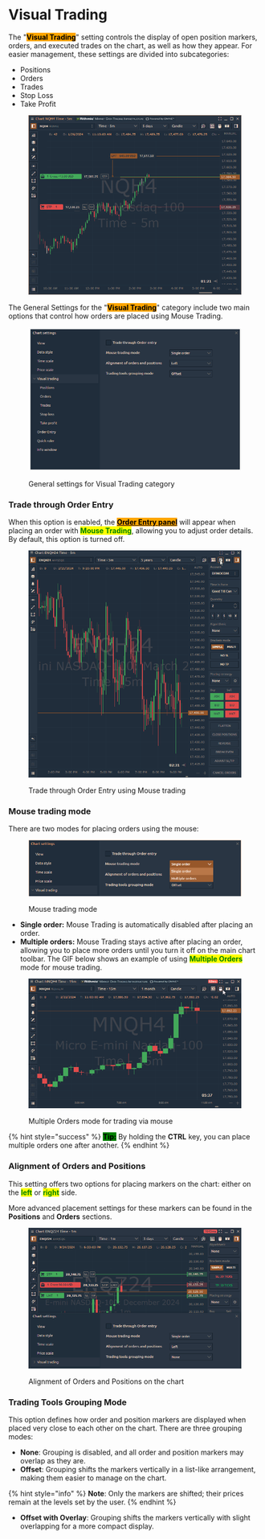 # Visual Trading

The "<mark style="background-color:orange;">**Visual Trading**</mark>" setting controls the display of open position markers, orders, and executed trades on the chart, as well as how they appear. For easier management, these settings are divided into subcategories:

* Positions
* Orders
* Trades
* Stop Loss
* Take Profit

<figure><img src="../../../.gitbook/assets/image (1) (1) (1) (1) (1) (1) (1).png" alt=""><figcaption></figcaption></figure>

The General Settings for the "<mark style="background-color:orange;">**Visual Trading**</mark>" category include two main options that control how orders are placed using Mouse Trading.

<figure><img src="../../../.gitbook/assets/clipboard-image-1727190063.png" alt=""><figcaption><p>General settings for Visual Trading category</p></figcaption></figure>

### **Trade through Order Entry**

When this option is enabled, the [<mark style="background-color:orange;">**Order Entry panel**</mark>](../../../trading-panels/order-entry/) will appear when placing an order with <mark style="color:green;">**Mouse Trading**</mark>, allowing you to adjust order details. By default, this option is turned off.

<figure><img src="../../../.gitbook/assets/Trade through order entry.gif" alt=""><figcaption><p>Trade through Order Entry using Mouse trading</p></figcaption></figure>

### **Mouse trading mode**

There are two modes for placing orders using the mouse:

<figure><img src="../../../.gitbook/assets/clipboard-image-1727191037.png" alt=""><figcaption><p>Mouse trading mode</p></figcaption></figure>

* **Single order:** Mouse Trading is automatically disabled after placing an order.
* **Multiple orders:** Mouse Trading stays active after placing an order, allowing you to place more orders until you turn it off on the main chart toolbar. The GIF below shows an example of using <mark style="color:green;">**Multiple Orders**</mark> mode for mouse trading.

<figure><img src="../../../.gitbook/assets/multiple orders mouse trading.gif" alt=""><figcaption><p>Multiple Orders mode for trading via mouse</p></figcaption></figure>

{% hint style="success" %}
<mark style="background-color:green;">**Tip:**</mark> By holding the **CTRL** key, you can place multiple orders one after another.
{% endhint %}

### Alignment of Orders and Positions

This setting offers two options for placing markers on the chart: either on the <mark style="color:green;">**left**</mark> or <mark style="color:green;">**right**</mark> side.

More advanced placement settings for these markers can be found in the **Positions** and **Orders** sections.

<figure><img src="../../../.gitbook/assets/Alignment of orders and positions.gif" alt=""><figcaption><p>Alignment of Orders and Positions on the chart</p></figcaption></figure>

### Trading Tools Grouping Mode

This option defines how order and position markers are displayed when placed very close to each other on the chart. There are three grouping modes:

* **None**: Grouping is disabled, and all order and position markers may overlap as they are.
* **Offset**: Grouping shifts the markers vertically in a list-like arrangement, making them easier to manage on the chart.

{% hint style="info" %}
**Note**: Only the markers are shifted; their prices remain at the levels set by the user.
{% endhint %}

* **Offset with Overlay**: Grouping shifts the markers vertically with slight overlapping for a more compact display.

